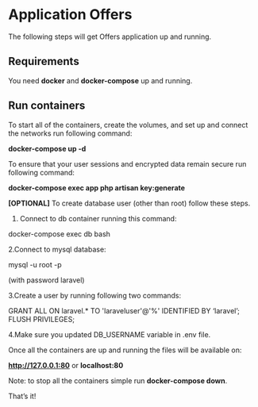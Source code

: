 # Application Offers

The following steps will get Offers application up and running.

## Requirements

You need **docker** and **docker-compose** up and running.


## Run containers

To start all of the containers, create the volumes, and set up and connect the networks run following command:

**docker-compose up -d**

To ensure that your user sessions and encrypted data remain secure run following command:

**docker-compose exec app php artisan key:generate**

**[OPTIONAL]**
To create database user (other than root) follow these steps.

1. Connect to db container running this command:

docker-compose exec db bash

2.Connect to mysql database:

mysql -u root -p 

(with password laravel)

3.Create a user by running following two commands:

GRANT ALL ON laravel.* TO 'laraveluser'@'%' IDENTIFIED BY ‘laravel’;
FLUSH PRIVILEGES;

4.Make sure you updated DB_USERNAME variable in .env file.

Once all the containers are up and running the files will be available on:

**http://127.0.0.1:80** or **localhost:80**


Note: to stop all the containers simple run **docker-compose down**.

That’s it!

